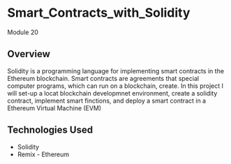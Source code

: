 # Smart_Contracts_with_Solidity
Module 20


## Overview

Solidity is a programming language for implementing smart contracts in the Ethereum blockchain. Smart contracts are agreements that special computer programs, which can run on a blockchain, create. In this project I will set-up a locat blockchain developmnet environment, create a solidity contract, implement smart finctions, and deploy a smart contract in a Ethereum Virtual Machine (EVM)

## Technologies Used

* Solidity
* Remix - Ethereum

